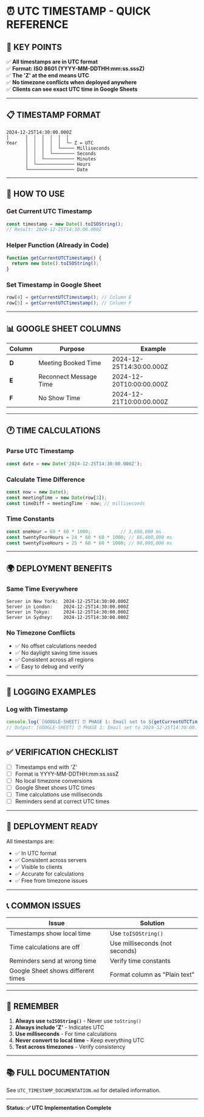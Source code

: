 # ⏰ UTC TIMESTAMP - QUICK REFERENCE

## 🎯 KEY POINTS

✅ **All timestamps are in UTC format**  
✅ **Format: ISO 8601 (YYYY-MM-DDTHH:mm:ss.sssZ)**  
✅ **The 'Z' at the end means UTC**  
✅ **No timezone conflicts when deployed anywhere**  
✅ **Clients can see exact UTC time in Google Sheets**  

---

## 📋 TIMESTAMP FORMAT

```
2024-12-25T14:30:00.000Z
│      │  │  │  │  │  │
Year   │  │  │  │  │  └─ Z = UTC
       │  │  │  │  └───── Milliseconds
       │  │  │  └──────── Seconds
       │  │  └─────────── Minutes
       │  └────────────── Hours
       └───────────────── Date
```

---

## 🔧 HOW TO USE

### **Get Current UTC Timestamp**
```javascript
const timestamp = new Date().toISOString();
// Result: 2024-12-25T14:30:00.000Z
```

### **Helper Function (Already in Code)**
```javascript
function getCurrentUTCTimestamp() {
  return new Date().toISOString();
}
```

### **Set Timestamp in Google Sheet**
```javascript
row[4] = getCurrentUTCTimestamp(); // Column E
row[5] = getCurrentUTCTimestamp(); // Column F
```

---

## 📊 GOOGLE SHEET COLUMNS

| Column | Purpose | Example |
|--------|---------|---------|
| **D** | Meeting Booked Time | 2024-12-25T14:30:00.000Z |
| **E** | Reconnect Message Time | 2024-12-20T10:00:00.000Z |
| **F** | No Show Time | 2024-12-21T10:00:00.000Z |

---

## 🕐 TIME CALCULATIONS

### **Parse UTC Timestamp**
```javascript
const date = new Date('2024-12-25T14:30:00.000Z');
```

### **Calculate Time Difference**
```javascript
const now = new Date();
const meetingTime = new Date(row[3]);
const timeDiff = meetingTime - now; // milliseconds
```

### **Time Constants**
```javascript
const oneHour = 60 * 60 * 1000;           // 3,600,000 ms
const twentyFourHours = 24 * 60 * 60 * 1000; // 86,400,000 ms
const twentyFiveHours = 25 * 60 * 60 * 1000; // 90,000,000 ms
```

---

## 🌍 DEPLOYMENT BENEFITS

### **Same Time Everywhere**
```
Server in New York:  2024-12-25T14:30:00.000Z
Server in London:    2024-12-25T14:30:00.000Z
Server in Tokyo:     2024-12-25T14:30:00.000Z
Server in Sydney:    2024-12-25T14:30:00.000Z
```

### **No Timezone Conflicts**
- ✅ No offset calculations needed
- ✅ No daylight saving time issues
- ✅ Consistent across all regions
- ✅ Easy to debug and verify

---

## 📝 LOGGING EXAMPLES

### **Log with Timestamp**
```javascript
console.log(`[GOOGLE-SHEET] ⏰ PHASE 1: Email set to ${getCurrentUTCTimestamp()}`);
// Output: [GOOGLE-SHEET] ⏰ PHASE 1: Email set to 2024-12-25T14:30:00.000Z
```

---

## ✅ VERIFICATION CHECKLIST

- [ ] Timestamps end with 'Z'
- [ ] Format is YYYY-MM-DDTHH:mm:ss.sssZ
- [ ] No local timezone conversions
- [ ] Google Sheet shows UTC times
- [ ] Time calculations use milliseconds
- [ ] Reminders send at correct UTC times

---

## 🚀 DEPLOYMENT READY

All timestamps are:
- ✅ In UTC format
- ✅ Consistent across servers
- ✅ Visible to clients
- ✅ Accurate for calculations
- ✅ Free from timezone issues

---

## 📞 COMMON ISSUES

| Issue | Solution |
|-------|----------|
| Timestamps show local time | Use `toISOString()` |
| Time calculations are off | Use milliseconds (not seconds) |
| Reminders send at wrong time | Verify time constants |
| Google Sheet shows different times | Format column as "Plain text" |

---

## 🎯 REMEMBER

1. **Always use `toISOString()`** - Never use `toString()`
2. **Always include 'Z'** - Indicates UTC
3. **Use milliseconds** - For time calculations
4. **Never convert to local time** - Keep everything UTC
5. **Test across timezones** - Verify consistency

---

## 📚 FULL DOCUMENTATION

See `UTC_TIMESTAMP_DOCUMENTATION.md` for detailed information.

---

**Status: ✅ UTC Implementation Complete**

